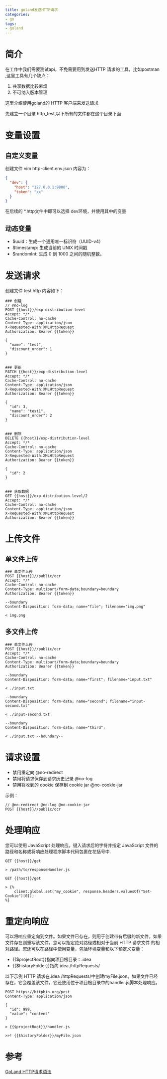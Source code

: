 ```yaml
---
title: goland发送HTTP请求
categories: 
- go
tags:
- goland
---
```


# 简介
在工作中我们需要测试api，不免需要用到发送HTTP 请求的工具，比如postman ,这里工具有几个缺点： 
1. 共享数据比较麻烦
2. 不可纳入版本管理

这里介绍使用goland的 HTTP 客户端来发送请求

<!--more-->
先建立一个目录 http_test,以下所有的文件都在这个目录下面

# 变量设置

## 自定义变量
创建文件 vim http-client.env.json 内容为：
```json
{
  "dev": {
    "host": "127.0.0.1:9800",
    "token": "xx"
  }
}
```
在后续的 *.http文件中即可以选择 dev环境，并使用其中的变量

## 动态变量
* $uuid：生成一个通用唯一标识符（UUID-v4）
* $timestamp: 生成当前的 UNIX 时间戳
* $randomInt: 生成 0 到 1000 之间的随机整数。


# 发送请求
创建文件 test.http 内容如下：
```
### 创建
// @no-log
POST {{host}}/exp-distribution-level
Accept: */*
Cache-Control: no-cache
Content-Type: application/json
X-Requested-With:XMLHttpRequest
Authorization: Bearer {{token}}

{
  "name": "test",
  "discount_order": 1
}


### 更新
PATCH {{host}}/exp-distribution-level
Accept: */*
Cache-Control: no-cache
Content-Type: application/json
X-Requested-With:XMLHttpRequest
Authorization: Bearer {{token}}

{
  "id": 3,
  "name": "test1",
  "discount_order": 2
}


### 删除
DELETE {{host}}/exp-distribution-level
Accept: */*
Cache-Control: no-cache
Content-Type: application/json
X-Requested-With:XMLHttpRequest
Authorization: Bearer {{token}}

{
  "id": 2
}


### 获取数据
GET {{host}}/exp-distribution-level/2
Accept: */*
Cache-Control: no-cache
Content-Type: application/json
X-Requested-With:XMLHttpRequest
Authorization: Bearer {{token}}

```

# 上传文件

## 单文件上传
```
### 单文件上传
POST {{host}}//public/ocr
Accept: */*
Cache-Control: no-cache
Content-Type: multipart/form-data;boundary=boundary
Authorization: Bearer {{token}}

--boundary
Content-Disposition: form-data; name="file"; filename="img.png"

< img.png
```

## 多文件上传

```
### 单文件上传
POST {{host}}//public/ocr
Accept: */*
Cache-Control: no-cache
Content-Type: multipart/form-data;boundary=boundary
Authorization: Bearer {{token}}

--boundary
Content-Disposition: form-data; name="first"; filename="input.txt"

< ./input.txt

--boundary
Content-Disposition: form-data; name="second"; filename="input-second.txt"

< ./input-second.txt

--boundary
Content-Disposition: form-data; name="third";

< ./input.txt --boundary--
```

# 请求设置
* 禁用重定向  @no-redirect
* 禁用将请求保存到请求历史记录  @no-log
* 禁用将收到的 cookie 保存到 cookie jar @no-cookie-jar

示例：
```
// @no-redirect @no-log @no-cookie-jar
POST {{host}}//public/ocr
```


# 处理响应
您可以使用 JavaScript 处理响应。键入请求后的字符并指定 JavaScript 文件的路径和名称或将响应处理程序脚本代码包裹在花括号中.

```
GET {{host}}/get

> /path/to/responseHandler.js
```

```
GET {{host}}/get

> {%
    client.global.set("my_cookie", response.headers.valuesOf("Set-Cookie")[0]);
%}
```

# 重定向响应
可以将响应重定向到文件。如果文件已存在，则用于创建带有后缀的新文件，如果文件存在则重写该文件。您可以指定绝对路径或相对于当前 HTTP 请求文件
的相对路径。您还可以在路径中使用变量，包括环境变量和以下预定义变量：

* {{$projectRoot}}指向项目根目录：.idea
* {{$historyFolder}}指向.idea /httpRequests/

以下示例 HTTP 请求在.idea /httpRequests/中创建myFile.json。如果文件已经存在，它会覆盖该文件。它还使用位于项目根目录中的handler.js脚本处理响应。

```
POST https://httpbin.org/post
Content-Type: application/json

{
  "id": 999,
  "value": "content"
}

> {{$projectRoot}}/handler.js

>>! {{$historyFolder}}/myFile.json
```

# 参考
[GoLand HTTP请求语法](https://www.javatiku.cn/goland/2675.html)